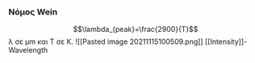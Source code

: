 ### Νόμος Wein
$$\lambda_{peak}=\frac{2900}{T}$$
λ σε μm και T σε K.
![[Pasted image 20211115100509.png]]
[[Intensity]]-Wavelength